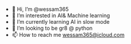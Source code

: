 - 👋 Hi, I’m @wessam365
- 👀 I’m interested in AI& Machine learning
- 🌱 I’m currently learning AI in slow mode
- 💞️ I’m looking to be gr8 @ python 
- 📫 How to reach me wessam365@icloud.com

<!---
wessam365/wessam365 is a ✨ special ✨ repository because its `README.md` (this file) appears on your GitHub profile.
You can click the Preview link to take a look at your changes.
--->

